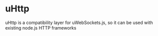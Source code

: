 # uHttp
uHttp is a compatibility layer for uWebSockets.js, so it can be used with existing node.js HTTP frameworks
